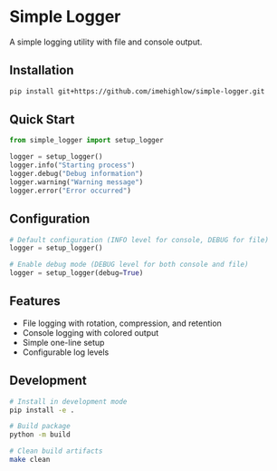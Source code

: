 # Simple Logger

A simple logging utility with file and console output.

## Installation

```bash
pip install git+https://github.com/imehighlow/simple-logger.git
```

## Quick Start

```python
from simple_logger import setup_logger

logger = setup_logger()
logger.info("Starting process")
logger.debug("Debug information")
logger.warning("Warning message")
logger.error("Error occurred")
```

## Configuration

```python
# Default configuration (INFO level for console, DEBUG for file)
logger = setup_logger()

# Enable debug mode (DEBUG level for both console and file)
logger = setup_logger(debug=True)
```

## Features

- File logging with rotation, compression, and retention
- Console logging with colored output
- Simple one-line setup
- Configurable log levels

## Development

```bash
# Install in development mode
pip install -e .

# Build package
python -m build

# Clean build artifacts
make clean
```

